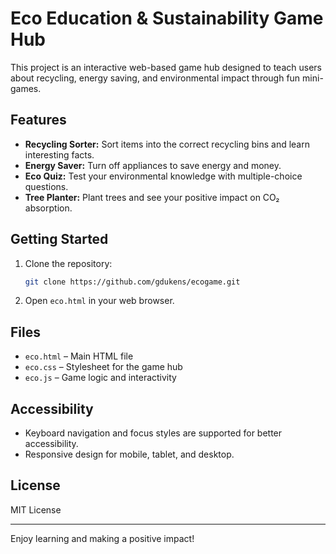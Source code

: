 # Eco Education & Sustainability Game Hub

This project is an interactive web-based game hub designed to teach users about recycling, energy saving, and environmental impact through fun mini-games.

## Features

- **Recycling Sorter:** Sort items into the correct recycling bins and learn interesting facts.
- **Energy Saver:** Turn off appliances to save energy and money.
- **Eco Quiz:** Test your environmental knowledge with multiple-choice questions.
- **Tree Planter:** Plant trees and see your positive impact on CO₂ absorption.

## Getting Started

1. Clone the repository:
   ```sh
   git clone https://github.com/gdukens/ecogame.git
   ```
2. Open `eco.html` in your web browser.

## Files

- `eco.html` – Main HTML file
- `eco.css` – Stylesheet for the game hub
- `eco.js` – Game logic and interactivity

## Accessibility

- Keyboard navigation and focus styles are supported for better accessibility.
- Responsive design for mobile, tablet, and desktop.

## License

MIT License

---

Enjoy learning and making a positive impact!
